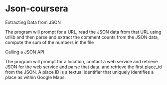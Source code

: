 # Json-coursera

Extracting Data from JSON

The program will prompt for a URL, read the JSON data from that URL using urllib and then parse and extract the comment counts from the JSON data, compute the sum of the numbers in the file 



Calling a JSON API

The program will prompt for a location, contact a web service and retrieve JSON for the web service and parse that data, and retrieve the first place_id from the JSON. A place ID is a textual identifier that uniquely identifies a place as within Google Maps.
